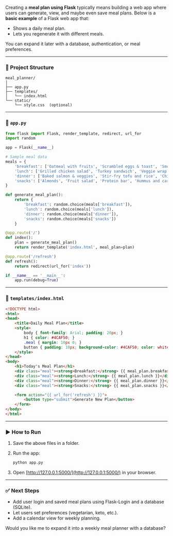 Creating a **meal plan using Flask** typically means building a web app where users can generate, view, and maybe even save meal plans. Below is a **basic example** of a Flask web app that:

* Shows a daily meal plan.
* Lets you regenerate it with different meals.

You can expand it later with a database, authentication, or meal preferences.

---

### 📁 Project Structure

```
meal_planner/
│
├── app.py
├── templates/
│   └── index.html
└── static/
    └── style.css  (optional)
```

---

### 🐍 `app.py`

```python
from flask import Flask, render_template, redirect, url_for
import random

app = Flask(__name__)

# Sample meal data
meals = {
    'breakfast': ['Oatmeal with fruits', 'Scrambled eggs & toast', 'Smoothie bowl', 'Greek yogurt with granola'],
    'lunch': ['Grilled chicken salad', 'Turkey sandwich', 'Veggie wrap', 'Pasta primavera'],
    'dinner': ['Baked salmon & veggies', 'Stir-fry tofu and rice', 'Chicken curry & naan', 'Beef tacos'],
    'snacks': ['Almonds', 'Fruit salad', 'Protein bar', 'Hummus and carrots']
}

def generate_meal_plan():
    return {
        'breakfast': random.choice(meals['breakfast']),
        'lunch': random.choice(meals['lunch']),
        'dinner': random.choice(meals['dinner']),
        'snacks': random.choice(meals['snacks'])
    }

@app.route('/')
def index():
    plan = generate_meal_plan()
    return render_template('index.html', meal_plan=plan)

@app.route('/refresh')
def refresh():
    return redirect(url_for('index'))

if __name__ == '__main__':
    app.run(debug=True)
```

---

### 🧾 `templates/index.html`

```html
<!DOCTYPE html>
<html>
<head>
    <title>Daily Meal Plan</title>
    <style>
        body { font-family: Arial; padding: 20px; }
        h1 { color: #4CAF50; }
        .meal { margin: 10px 0; }
        button { padding: 10px; background-color: #4CAF50; color: white; border: none; cursor: pointer; }
    </style>
</head>
<body>
    <h1>Today's Meal Plan</h1>
    <div class="meal"><strong>Breakfast:</strong> {{ meal_plan.breakfast }}</div>
    <div class="meal"><strong>Lunch:</strong> {{ meal_plan.lunch }}</div>
    <div class="meal"><strong>Dinner:</strong> {{ meal_plan.dinner }}</div>
    <div class="meal"><strong>Snacks:</strong> {{ meal_plan.snacks }}</div>

    <form action="{{ url_for('refresh') }}">
        <button type="submit">Generate New Plan</button>
    </form>
</body>
</html>
```

---

### ▶️ How to Run

1. Save the above files in a folder.
2. Run the app:

   ```bash
   python app.py
   ```
3. Open [http://127.0.0.1:5000/](http://127.0.0.1:5000/) in your browser.

---

### ✅ Next Steps

* Add user login and saved meal plans using Flask-Login and a database (SQLite).
* Let users set preferences (vegetarian, keto, etc.).
* Add a calendar view for weekly planning.

Would you like me to expand it into a weekly meal planner with a database?
